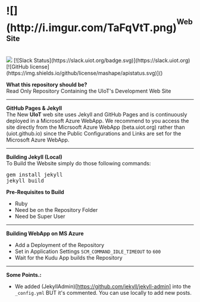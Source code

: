 <h1>![](http://i.imgur.com/TaFqVtT.png)<sup><sup>Web Site</sup></sup><sub><sub><sup></h1></sup></sub></sub>
<br>
<a href="https://zenhub.com"><img src="https://raw.githubusercontent.com/ZenHubIO/support/master/zenhub-badge.png"></a> [![Slack Status](https://slack.uiot.org/badge.svg)](https://slack.uiot.org) [![GitHub license](https://img.shields.io/github/license/mashape/apistatus.svg)]()

<b>What this repository should be?</b><br>
Read Only Repository Containing the UIoT's Development Web Site

----------------------------------------------------
<b>GitHub Pages & Jekyll</b><br>
The New **UIoT** web site uses Jekyll and GitHub Pages and is continuously deployed in a Microsoft Azure WebApp.
We recommend to you access the site directly from the Micrsooft Azure WebApp (beta.uiot.org) rather than (uiot.github.io) since the Public Configurations and Links are set for the Microsoft Azure WebApp.

----------------------------------------------------
<b>Building Jekyll (Local)</b><br>
To Build the Website simply do those following commands:
<pre>
gem install jekyll
jekyll build
</pre>

<b>Pre-Requisites to Build</b><br>
* Ruby
* Need be on the Repository Folder
* Need be Super User

----------------------------------------------------
<b>Building WebApp on MS Azure</b><br>
* Add a Deployment of the Repository
* Set in Application Settings `SCM_COMMAND_IDLE_TIMEOUT` to `600`
* Wait for the Kudu App builds the Repository

----------------------------------------------------
<b>Some Points.:</b><br>
* We added (JekyllAdmin)[https://github.com/jekyll/jekyll-admin] into the `_config.yml` BUT it's commented. You can use locally to add new posts.
